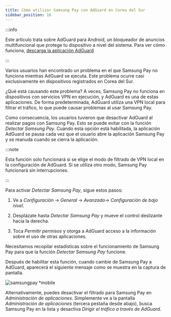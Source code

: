 ```yaml
---
title: Cómo utilizar Samsung Pay con AdGuard en Corea del Sur
sidebar_position: 16
---
```


:::info

Este artículo trata sobre AdGuard para Android, un bloqueador de anuncios multifuncional que protege tu dispositivo a nivel del sistema. Para ver cómo funciona, [descarga la aplicación AdGuard](https://agrd.io/download-kb-adblock)

:::

Varios usuarios han encontrado un problema en el que Samsung Pay no funciona mientras AdGuard se ejecuta. Este problema ocurre casi exclusivamente en dispositivos registrados en Corea del Sur.

¿Qué está causando este problema? A veces, Samsung Pay no funciona en dispositivos con servicios VPN en ejecución, y AdGuard es una de estas aplicaciones. De forma predeterminada, AdGuard utiliza una VPN local para filtrar el tráfico, lo que puede causar problemas al usar Samsung Pay.

Como consecuencia, los usuarios tuvieron que desactivar AdGuard al realizar pagos con Samsung Pay. Esto se puede evitar con la función *Detectar Samsung Pay*. Cuando esta opción está habilitada, la aplicación AdGuard se pausa cada vez que el usuario abre la aplicación Samsung Pay y se reanuda cuando se cierra la aplicación.

:::note

Esta función solo funcionará si se elige el modo de filtrado de VPN local en la configuración de AdGuard. Si se utiliza otro modo, Samsung Pay funcionará sin interrupciones.

:::

Para activar *Detectar Samsung Pay*, sigue estos pasos:

1. Ve a *Configuración* → *General* → *Avanzado*→ *Configuración de bajo nivel*.

1. Desplázate hasta *Detectar Samsung Pay* y mueve el control deslizante hacia la derecha.

1. Toca *Permitir permisos* y otorga a AdGuard acceso a la información sobre el uso de otras aplicaciones.

Necesitamos recopilar estadísticas sobre el funcionamiento de Samsung Pay para que la función *Detectar Samsung Pay* funcione.

Después de habilitar esta función, cuando cambie de Samsung Pay a AdGuard, aparecerá el siguiente mensaje como se muestra en la captura de pantalla.

![samsungpay *mobile](https://cdn.adtidy.org/content/kb/ad_blocker/android/solving_problems/samsungpay-with-adguard-in-south-korea/samsung_pay.png)

Alternativamente, puedes desactivar el filtrado para Samsung Pay en *Administración de aplicaciones*. Simplemente ve a la pantalla *Administración de aplicaciones* (tercera pestaña desde abajo), busca Samsung Pay en la lista y desactiva *Dirigir el tráfico a través de AdGuard*.
